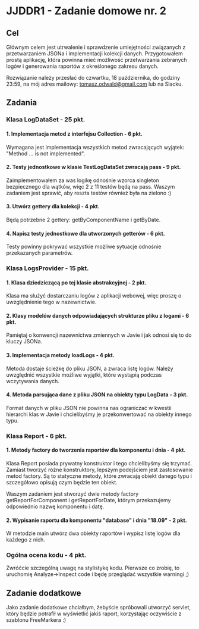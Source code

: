 # JJDDR1 - Zadanie domowe nr. 2

## Cel
Głównym celem jest utrwalenie i sprawdzenie umiejętności związanych z przetwarzaniem JSONa i implementacji kolekcji danych.
Przygotowałem prostą aplikację, która powinna mieć możliwość przetwarzania zebranych logów i generowania raportów z określonego zakresu danych.

Rozwiązanie należy przesłać do czwartku, 18 października, do godziny 23:59, na mój adres mailowy: [tomasz.odwald@gmail.com](mailto:tomasz.odwald@gmail.com?subject=Praca%20domowa%202%20-%20imie%20nazwisko) lub na Slacku.

## Zadania

### Klasa LogDataSet - 25 pkt.

#### 1. Implementacja metod z interfejsu Collection - 6 pkt.
Wymagana jest implementacja wszystkich metod zwracających wyjątek: "Method ... is not implemented".

#### 2. Testy jednostkowe w klasie TestLogDataSet zwracają pass - 9 pkt.
Zaimplementowałem za was logikę odnośnie wzorca singleton bezpiecznego dla wątków, więc 2 z 11 testów będą na pass.
Waszym zadaniem jest sprawić, aby reszta testów również była na zielono :)

#### 3. Utwórz gettery dla kolekcji - 4 pkt.
Będą potrzebne 2 gettery: getByComponentName i getByDate.

#### 4. Napisz testy jednostkowe dla utworzonych getterów - 6 pkt.
Testy powinny pokrywać wszystkie możliwe sytuacje odnośnie przekazanych parametrów.

### Klasa LogsProvider - 15 pkt.

#### 1. Klasa dziedziczącą po tej klasie abstrakcyjnej - 2 pkt.
Klasa ma służyć dostarczaniu logów z aplikacji webowej, więc proszę o uwzględnienie tego w nazewnictwie.

#### 2. Klasy modelów danych odpowiadających strukturze pliku z logami - 6 pkt.
Pamiętaj o konwencji nazewnictwa zmiennych w Javie i jak odnosi się to do kluczy JSONa. 

#### 3. Implementacja metody loadLogs - 4 pkt.
Metoda dostaje ścieżkę do pliku JSON, a zwraca listę logów. Należy uwzględnić wszystkie możliwe wyjątki, które wystąpią podczas wczytywania danych.

#### 4. Metoda parsująca dane z pliku JSON na obiekty typu LogData - 3 pkt.
Format danych w pliku JSON nie powinna nas ograniczać w kwestii hierarchi klas w Javie i chcielibyśmy je przekonwertować na obiekty innego typu.

### Klasa Report - 6 pkt.

#### 1. Metody factory do tworzenia raportów dla komponentu i dnia - 4 pkt.
Klasa Report posiada prywatny konstruktor i tego chcielibyśmy się trzymać. Zamiast tworzyć różne konstruktory, lepszym podejściem jest zastosowanie metod factory.
Są to statyczne metody, które zwracają obiekt danego typu i szczegółowo opisują czym będzie ten obiekt.

Waszym zadaniem jest stworzyć dwie metody factory getReportForComponent i getReportForDate, którym przekazujemy odpowiednio nazwę komponentu i datę.

#### 2. Wypisanie raportu dla komponentu "database" i dnia "18.09" - 2 pkt.

W metodzie main utwórz dwa obiekty raportów i wypisz listę logów dla każdego z nich.

### Ogólna ocena kodu - 4 pkt.

Zwróćcie szczególną uwagę na stylistykę kodu. Pierwsze co zrobię, to uruchomię Analyze->Inspect code i będę przeglądać wszystkie warningi ;)

## Zadanie dodatkowe

Jako zadanie dodatkowe chciałbym, żebyście spróbowali utworzyć servlet, który będzie potrafił w wyświetlić jakiś raport, korzystając oczywiście z szablonu FreeMarkera :)